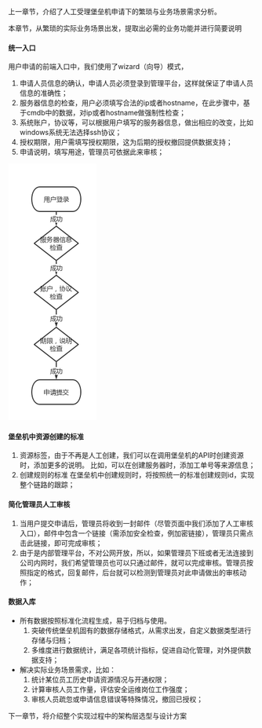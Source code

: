 
上一章节，介绍了人工受理堡垒机申请下的繁琐与业务场景需求分析。

本章节，从繁琐的实际业务场景出发，提取出必需的业务功能并进行简要说明

#### 统一入口  
用户申请的前端入口中，我们使用了wizard（向导）模式，
1. 申请人员信息的确认，申请人员必须登录到管理平台，这样就保证了申请人员信息的准确性；
2. 服务器信息的检查，用户必须填写合法的ip或者hostname，在此步骤中，基于cmdb中的数据，对ip或者hostname做强制性检查；
3. 系统账户，协议等，可以根据用户填写的服务器信息，做出相应的改变，比如windows系统无法选择ssh协议；
4. 授权期限，用户需填写授权期限，这为后期的授权撤回提供数据支持；
5. 申请说明，填写用途，管理员可依据此来审核；

![checkflow](checkflow.jpg)

#### 堡垒机中资源创建的标准
 1. 资源标签，由于不再是人工创建，我们可以在调用堡垒机的API时创建资源时，添加更多的说明。
     比如，可以在创建服务器时，添加工单号等来源信息；
 2. 创建规则的标准
 	在堡垒机中创建规则时，将按照统一的标准创建规则id，实现整个链路的跟踪；

#### 简化管理员人工审核
 1. 当用户提交申请后，管理员将收到一封邮件（尽管页面中我们添加了人工审核入口），邮件中包含一个链接（需添加安全检查，例加密链接），管理员只需点击此链接，即可完成审核；
 2. 由于是内部管理平台，不对公网开放，所以，如果管理员下班或者无法连接到公司内网时，我们希望管理员也可以只通过邮件，就可以完成审核。管理员按照指定的格式，回复邮件，后台就可以检测到管理员对此申请做出的审核动作；

#### 数据入库
 - 所有数据按照标准化流程生成，易于归档与使用。
   1. 突破传统堡垒机固有的数据存储格式，从需求出发，自定义数据类型进行存储与归档；
   2. 多维度进行数据统计，满足各项统计指标，促进自动化管理，对外提供数据支持；
 - 解决实际业务场景需求，比如：
   1. 统计某位员工历史申请资源情况与开通权限；
   2. 计算审核人员工作量，评估安全运维岗位工作强度；
   3. 审核人员疏忽或申请信息错误等特殊情况，撤回已授权；

下一章节，将介绍整个实现过程中的架构层选型与设计方案